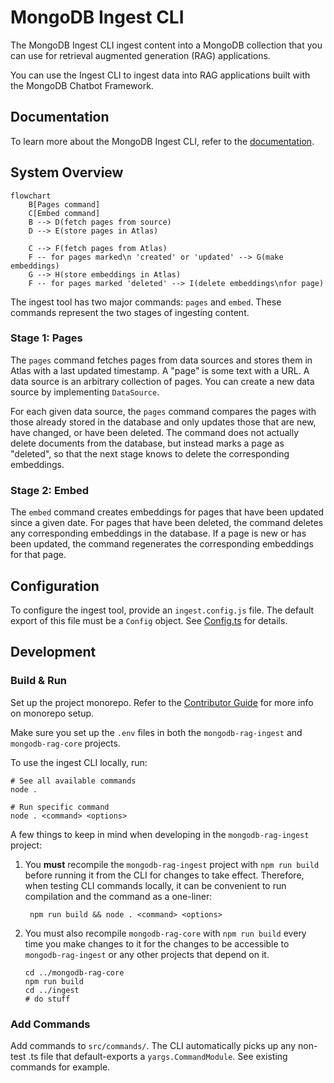 # MongoDB Ingest CLI

The MongoDB Ingest CLI ingest content into a MongoDB collection that you can use for retrieval augmented generation (RAG) applications.

You can use the Ingest CLI to ingest data into RAG applications built with the MongoDB Chatbot Framework.

## Documentation

To learn more about the MongoDB Ingest CLI, refer to the [documentation](https://mongodb.github.io/chatbot/ingest/configure).

## System Overview

```mermaid
flowchart
    B[Pages command]
    C[Embed command]
    B --> D(fetch pages from source)
    D --> E(store pages in Atlas)

    C --> F(fetch pages from Atlas)
    F -- for pages marked\n 'created' or 'updated' --> G(make embeddings)
    G --> H(store embeddings in Atlas)
    F -- for pages marked 'deleted' --> I(delete embeddings\nfor page)
```

The ingest tool has two major commands: `pages` and `embed`. These commands
represent the two stages of ingesting content.

### Stage 1: Pages

The `pages` command fetches pages from data sources and stores them in Atlas
with a last updated timestamp. A "page" is some text with a URL. A data source
is an arbitrary collection of pages. You can create a new data source by
implementing `DataSource`.

For each given data source, the `pages` command compares the pages with those
already stored in the database and only updates those that are new, have
changed, or have been deleted. The command does not actually delete documents
from the database, but instead marks a page as "deleted", so that the next stage
knows to delete the corresponding embeddings.

### Stage 2: Embed

The `embed` command creates embeddings for pages that have been updated since a
given date. For pages that have been deleted, the command deletes any
corresponding embeddings in the database. If a page is new or has been updated,
the command regenerates the corresponding embeddings for that page.

## Configuration

To configure the ingest tool, provide an `ingest.config.js` file. The default
export of this file must be a `Config` object. See [Config.ts](./src/Config.ts)
for details.

## Development

### Build & Run

Set up the project monorepo. Refer to the [Contributor Guide](https://github.com/mongodb/chatbot/blob/main/CONTRIBUTING.md)
for more info on monorepo setup.

Make sure you set up the `.env` files in both the `mongodb-rag-ingest` and `mongodb-rag-core` projects.

To use the ingest CLI locally, run:

```shell
# See all available commands
node .

# Run specific command
node . <command> <options>
```

A few things to keep in mind when developing in the `mongodb-rag-ingest` project:

1. You **must** recompile the `mongodb-rag-ingest` project with `npm run build` before running it
   from the CLI for changes to take effect. Therefore, when testing CLI commands locally,
   it can be convenient to run compilation and the command as a one-liner:

   ```shell
    npm run build && node . <command> <options>
   ```

2. You must also recompile `mongodb-rag-core` with `npm run build` every time you make
   changes to it for the changes to be accessible to `mongodb-rag-ingest` or any other projects that
   depend on it.

   ```shell
   cd ../mongodb-rag-core
   npm run build
   cd ../ingest
   # do stuff
   ```

### Add Commands

Add commands to `src/commands/`. The CLI automatically picks up any non-test .ts
file that default-exports a `yargs.CommandModule`. See existing commands for
example.
